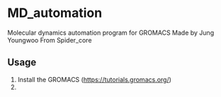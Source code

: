 # MD_automation
Molecular dynamics automation program for GROMACS
Made by Jung Youngwoo
From Spider_core 

## Usage
1. Install the GROMACS (https://tutorials.gromacs.org/)
2. 
